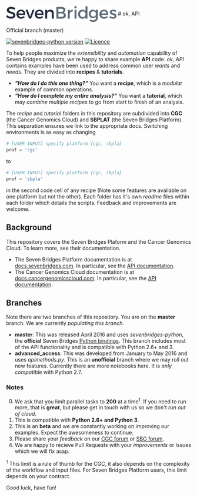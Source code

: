  <img src = "_images/SB_logo.jpg" width = "300" align="center"> 
# ok, API
      
Official branch (master)

[![sevenbridges-python version](https://img.shields.io/badge/sevenbridges--python-0.4.2-orange.svg)](https://pypi.python.org/pypi/sevenbridges-python)
[![Licence](https://img.shields.io/badge/okAPI%20license-Creative%20Commons-brightgreen.svg)](https://github.com/sbg/okAPI/blob/master/license.txt)

To help people maximize the _extensibility_ and _automation_ capability of Seven Bridges products, we're happy to share example **API** code. _ok, API_ contains examples have been used to address common user _wants_ and _needs_. They are divided into **recipes** & **tutorials**. 

* **_"How do I do this one thing?"_** You want a **recipe**, which is a _modular_ example of common operations. 
* **_"How do I complete my entire analysis?"_** You want a **tutorial**, which may _combine multiple recipes_ to go from start to finish of an analysis. 

The _recipe_ and _tutorial_ folders in this repository are subdivided into **CGC** (the Cancer Genomics Cloud) and **SBPLAT** (the Seven Bridges Platform). This separation ensures we link to the appropriate docs. Switching environments is as easy as changing

```python
# [USER INPUT] specify platform {cgc, sbpla}
prof = 'cgc'
```

to 

```python
# [USER INPUT] specify platform {cgc, sbpla}
prof = 'sbpla'
```
in the second code cell of any recipe (Note some features are available on one platform but not the other). Each folder has it's own _readme_ files within each folder which details the scripts. Feedback and improvements are welcome.

## Background
This repository covers the Seven Bridges Plaform and the Cancer Genomics Cloud. To learn more, see their documentation.
 * The Seven Bridges Platform documentation is at [docs.sevenbridges.com](http://docs.sevenbridges.com/). In particular, see the [API documentation](http://docs.sevenbridges.com/docs/the-api). 
 * The Cancer Genomics Cloud documentation is at [docs.cancergenomicscloud.com](http://docs.cancergenomicscloud.org/). In particular, see the [API documentation](http://docs.cancergenomicscloud.org/docs/the-cgc-api). 

## Branches
Note there are two branches of this repository. You are on the **master** branch. We are currently _populating this branch_.

 * **master**: This was released April 2016 and uses _sevenbridges-python_, the **official** Seven Bridges [Python bindings](http://sevenbridges-python.readthedocs.io/en/latest/). This branch includes most of the API functionality and is compatible with Python 2.6+ and 3.
 * **advanced\_access**: This was developed from January to May 2016 and uses _apimethods.py_. This is an **unofficial** branch where we may roll out new features. Currently there are more notebooks here. It is _only compatible_ with Python 2.7.

### Notes
0. We ask that you limit parallel tasks to **200** at a time<sup>1</sup>. If you need to run more, that is **great**, but please get in touch with us so we don't _run out of cloud_.
1. This is compatible with **Python 2.6+ and Python 3**.
2. This is an **beta** and we are constantly working on improving our examples. Expect the awesomeness to continue.
3. Please share your _feedback_ on our [CGC forum](http://docs.cancergenomicscloud.org/discuss) or [SBG forum](http://docs.sevenbridges.com/discuss).
4. We are happy to recieve Pull Requests with your _improvements_ or Issues which we will fix asap.

<sup>1</sup> This limit is a rule of thumb for the CGC, it also depends on the complexity of the workflow and input files. For Seven Bridges Platform users, this limit depends on your contract.

Good luck, have fun!